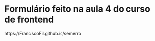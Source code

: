 <h1>Formulário feito na aula 4 do curso de frontend </h1>

<p> https://FranciscoFil.github.io/semerro </p>
